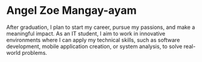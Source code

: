 # Angel Zoe Mangay-ayam
After graduation, I plan to start my career, pursue my passions, and make a meaningful impact. As an IT student, I aim to work in innovative environments where I can apply my technical skills, such as software development, mobile application creation, or system analysis, to solve real-world problems.


